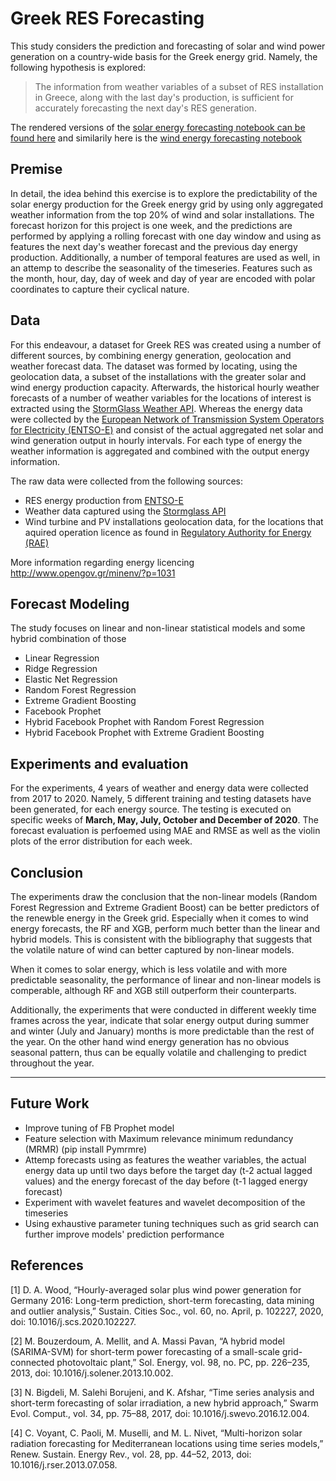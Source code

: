 # Greek RES Forecasting

This study considers the prediction and forecasting of solar and wind power generation on a country-wide basis for the Greek energy grid. Namely, the following hypothesis is explored:
> The information from weather variables of a subset of RES installation in Greece, along with the last day's production, is sufficient for accurately forecasting the next day's RES generation.

The rendered versions of the [solar energy forecasting notebook can be found here](https://nbviewer.jupyter.org/github/arvartho/greek-res-forecasting-project/blob/main/RES%20Forecasting%20-%20Solar%20Power%20Forecasting.ipynb) and similarily here is the [wind energy forecasting notebook](https://nbviewer.jupyter.org/github/arvartho/greek-res-forecasting-project/blob/main/RES%20Forecasting%20-%20Wind%20Power%20Forecasting.ipynb)

## Premise
In detail, the idea behind this exercise is to explore the predictability of the solar energy production for the Greek energy grid by using only aggregated weather information from the top 20% of wind and solar installations. The forecast horizon for this project is one week, and the predictions are performed by applying a rolling forecast with one day window and using as features the next day's weather forecast and the previous day energy production. Additionally, a number of temporal features are used as well, in an attemp to describe the seasonality of the timeseries. Features such as the month, hour, day, day of week and day of year are encoded with polar coordinates to capture their cyclical nature.


## Data
For this endeavour, a dataset for Greek RES was created using a number of different sources, by combining energy generation, geolocation and weather forecast data. The dataset was formed by locating, using the geolocation data, a subset of the installations with the greater solar and wind energy production capacity. Afterwards, the historical hourly weather forecasts of a number of weather variables for the locations of interest is extracted using the [StormGlass Weather API](https://docs.stormglass.io/#/weather?id=point-request). Whereas the energy data were collected by the [European Network of Transmission System Operators for Electricity (ENTSO-E)](https://transparency.entsoe.eu/load-domain/r2/totalLoadR2/show) and consist of the actual aggregated net solar and wind generation output in hourly intervals. For each type of energy the weather information is aggregated and combined with the output energy information.

The raw data were collected from the following sources:

* RES energy production from [ENTSO-E](https://transparency.entsoe.eu/load-domain/r2/totalLoadR2/show)
* Weather data captured using the [Stormglass API](https://docs.stormglass.io/#/weather?id=point-request)
* Wind turbine and PV installations geolocation data, for the locations that aquired operation licence as found in [Regulatory Authority for Energy (RAE)](https://geo.rae.gr/)

More information regarding energy licencing http://www.opengov.gr/minenv/?p=1031

## Forecast Modeling
The study focuses on linear and non-linear statistical models and some hybrid combination of those
* Linear Regression
* Ridge Regression
* Elastic Net Regression
* Random Forest Regression
* Extreme Gradient Boosting
* Facebook Prophet
* Hybrid Facebook Prophet with Random Forest Regression
* Hybrid Facebook Prophet with Extreme Gradient Boosting

## Experiments and evaluation
For the experiments, 4 years of weather and energy data were collected from 2017 to 2020. Namely, 5 different training and testing datasets have been generated, for each energy source. The testing is executed on specific weeks of **March, May, July, October and December of 2020**. The forecast evaluation is perfoemed using MAE and RMSE as well as the violin plots of the error distribution for each week.

## Conclusion
The experiments draw the conclusion that the non-linear models (Random Forest Regression and Extreme Gradient Boost) can be better predictors of the renewble energy in the Greek grid. Especially when it comes to wind energy forecasts, the RF and XGB, perform much better than the linear and hybrid models. This is consistent with the bibliography that suggests that the volatile nature of wind can better captured by non-linear models.

When it comes to solar energy, which is less volatile and with more predictable seasonality, the performance of linear and non-linear models is comperable, although RF and XGB still outperform their counterparts. 

Additionally, the experiments that were conducted in different weekly time frames across the year, indicate that solar energy output during summer and winter (July and January) months is more predictable than the rest of the year. On the other hand wind energy generation has no obvious seasonal pattern, thus can be equally volatile and challenging to predict throughout the year.

---

## Future Work
* Improve tuning of FB Prophet model
* Feature selection with Maximum relevance minimum redundancy (MRMR) (pip install Pymrmre)
* Attemp forecasts using as features the weather variables, the actual energy data up until two days before the target day (t-2 actual lagged values) and the energy forecast of the day before (t-1 lagged energy forecast)
* Experiment with wavelet features and wavelet decomposition of the timeseries
* Using exhaustive parameter tuning techniques such as grid search can further improve models' prediction performance

## References
[1] D. A. Wood, “Hourly-averaged solar plus wind power generation for Germany 2016: Long-term prediction, short-term forecasting, data mining and outlier analysis,” Sustain. Cities Soc., vol. 60, no. April, p. 102227, 2020, doi: 10.1016/j.scs.2020.102227.

[2] M. Bouzerdoum, A. Mellit, and A. Massi Pavan, “A hybrid model (SARIMA-SVM) for short-term power forecasting of a small-scale grid-connected photovoltaic plant,” Sol. Energy, vol. 98, no. PC, pp. 226–235, 2013, doi: 10.1016/j.solener.2013.10.002.

[3] N. Bigdeli, M. Salehi Borujeni, and K. Afshar, “Time series analysis and short-term forecasting of solar irradiation, a new hybrid approach,” Swarm Evol. Comput., vol. 34, pp. 75–88, 2017, doi: 10.1016/j.swevo.2016.12.004.

[4] C. Voyant, C. Paoli, M. Muselli, and M. L. Nivet, “Multi-horizon solar radiation forecasting for Mediterranean locations using time series models,” Renew. Sustain. Energy Rev., vol. 28, pp. 44–52, 2013, doi: 10.1016/j.rser.2013.07.058.
